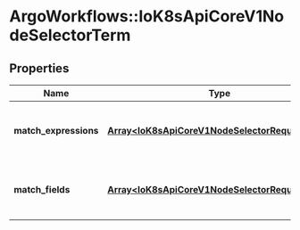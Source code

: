# ArgoWorkflows::IoK8sApiCoreV1NodeSelectorTerm

## Properties
Name | Type | Description | Notes
------------ | ------------- | ------------- | -------------
**match_expressions** | [**Array&lt;IoK8sApiCoreV1NodeSelectorRequirement&gt;**](IoK8sApiCoreV1NodeSelectorRequirement.md) | A list of node selector requirements by node&#39;s labels. | [optional] 
**match_fields** | [**Array&lt;IoK8sApiCoreV1NodeSelectorRequirement&gt;**](IoK8sApiCoreV1NodeSelectorRequirement.md) | A list of node selector requirements by node&#39;s fields. | [optional] 


